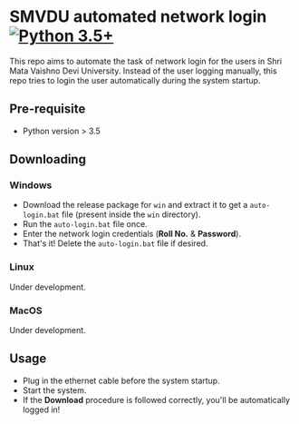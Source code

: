 # SMVDU automated network login <br/>[![Python 3.5+](https://img.shields.io/badge/python-3.5+-blue.svg)](https://www.python.org/downloads/release/python-360/)<br/>

This repo aims to automate the task of network login for the users in Shri Mata Vaishno Devi University. Instead of the user logging manually, this repo tries to login the user automatically during the system startup.

## Pre-requisite 

- Python version > 3.5

## Downloading

### Windows

- Download the release package for `win` and extract it to get a `auto-login.bat` file (present inside the `win` directory).
- Run the `auto-login.bat` file once.
- Enter the network login credentials (**Roll No.** & **Password**).
- That's it! Delete the `auto-login.bat` file if desired.


### Linux 

Under development.

### MacOS

Under development.


## Usage

- Plug in the ethernet cable before the system startup.
- Start the system.
- If the **Download** procedure is followed correctly, you'll be automatically logged in!


